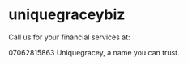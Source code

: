 # uniquegraceybiz

Call us for your financial services at:

07062815863
Uniquegracey, a name you can trust.